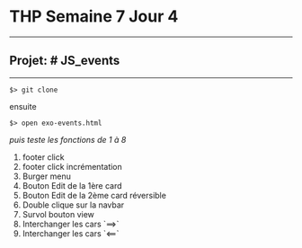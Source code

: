 # THP Semaine 7 Jour 4

***

## Projet: # JS_events

***

```$> git clone```

ensuite 

```$> open exo-events.html```

_puis teste les fonctions de 1 à 8_

<ol>

<li>footer click</li>

<li>footer click incrémentation</li>

<li>Burger menu</li>

<li>Bouton Edit de la 1ère card</li>

<li>Bouton Edit de la 2ème card réversible</li>

<li>Double clique sur la navbar</li>

<li>Survol bouton view</li>

<li>Interchanger les cars `==>`</li>

<li>Interchanger les cars `<==`</li>

</ol>

